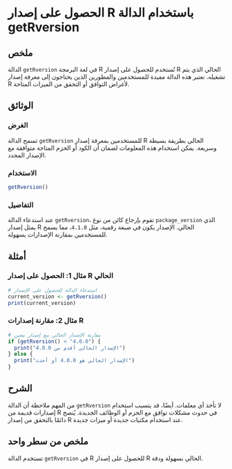 <!--
Meta Description: # الحصول على إصدار R باستخدام الدالة getRversion ## ملخص الدالة `getRversion` في لغة البرمجة R تُستخدم للحصول على إصدار R الحالي الذي يتم تشغيله. تعتب...
Meta Keywords: إصدار, getrversion, الدالة, الحالي, الإصدار
-->

# الحصول على إصدار R باستخدام الدالة getRversion

## ملخص
الدالة `getRversion` في لغة البرمجة R تُستخدم للحصول على إصدار R الحالي الذي يتم تشغيله. تعتبر هذه الدالة مفيدة للمستخدمين والمطورين الذين يحتاجون إلى معرفة إصدار R لأغراض التوافق أو التحقق من الميزات المتاحة.

## الوثائق
### الغرض
تسمح الدالة `getRversion` للمستخدمين بمعرفة إصدار R الحالي بطريقة بسيطة وسريعة. يمكن استخدام هذه المعلومات لضمان أن الكود أو الحزم المتاحة متوافقة مع الإصدار المحدد.

### الاستخدام
```R
getRversion()
```

### التفاصيل
عند استدعاء الدالة `getRversion`، تقوم بإرجاع كائن من نوع `package_version` الذي يمثل إصدار R الحالي. الإصدار يكون في صيغة رقمية، مثل `4.1.0`، مما يسمح للمستخدمين بمقارنة الإصدارات بسهولة.

## أمثلة
### مثال 1: الحصول على إصدار R الحالي
```R
# استدعاء الدالة للحصول على الإصدار
current_version <- getRversion()
print(current_version)
```

### مثال 2: مقارنة إصدارات R
```R
# مقارنة الإصدار الحالي مع إصدار معين
if (getRversion() < "4.0.0") {
  print("الإصدار الحالي أقدم من 4.0.0")
} else {
  print("الإصدار الحالي هو 4.0.0 أو أحدث")
}
```

## الشرح
من المهم ملاحظة أن الدالة `getRversion` لا تأخذ أي معلمات. أيضًا، قد يتسبب استخدام إصدارات قديمة من R في حدوث مشكلات توافق مع الحزم أو الوظائف الجديدة. يُنصح دائمًا بالتحقق من إصدار R عند استخدام مكتبات جديدة أو ميزات جديدة.

## ملخص من سطر واحد
تستخدم الدالة `getRversion` في R للحصول على إصدار R الحالي بسهولة ودقة.